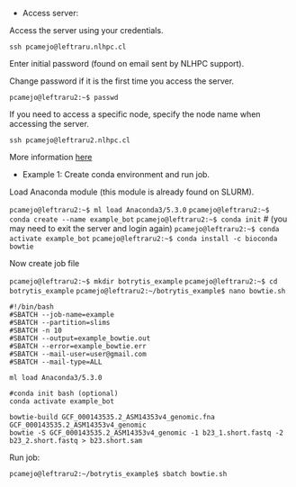 * Access server:

Access the server using your credentials.

```ssh pcamejo@leftraru.nlhpc.cl```

Enter initial password (found on email sent by NLHPC support). 

Change password if it is the first time you access the server.

```pcamejo@leftraru2:~$ passwd```

If you need to access a specific node, specify the node name when accessing the server.

```ssh pcamejo@leftraru2.nlhpc.cl```

More information [here](http://usuarios.nlhpc.cl/index.php/Tutorial_de_acceso_a_Leftraru_via_SSH)

* Example 1: Create conda environment and run job.

Load Anaconda module (this module is already found on SLURM).

```pcamejo@leftraru2:~$ ml load Anaconda3/5.3.0```
```pcamejo@leftraru2:~$ conda create --name example_bot```
```pcamejo@leftraru2:~$ conda init``` # (you may need to exit the server and login again)
```pcamejo@leftraru2:~$ conda activate example_bot```
```pcamejo@leftraru2:~$ conda install -c bioconda bowtie```

Now create job file

```pcamejo@leftraru2:~$ mkdir botrytis_example```
```pcamejo@leftraru2:~$ cd botrytis_example```
```pcamejo@leftraru2:~/botrytis_example$ nano bowtie.sh```

```
#!/bin/bash
#SBATCH --job-name=example
#SBATCH --partition=slims
#SBATCH -n 10
#SBATCH --output=example_bowtie.out
#SBATCH --error=example_bowtie.err
#SBATCH --mail-user=user@gmail.com
#SBATCH --mail-type=ALL

ml load Anaconda3/5.3.0

#conda init bash (optional)
conda activate example_bot

bowtie-build GCF_000143535.2_ASM14353v4_genomic.fna GCF_000143535.2_ASM14353v4_genomic
bowtie -S GCF_000143535.2_ASM14353v4_genomic -1 b23_1.short.fastq -2 b23_2.short.fastq > b23.short.sam
```
Run job:

```pcamejo@leftraru2:~/botrytis_example$ sbatch bowtie.sh```

